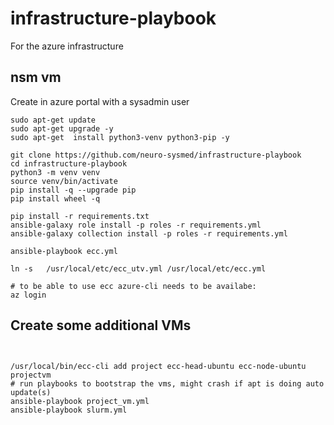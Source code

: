# infrastructure-playbook
For the azure infrastructure


## nsm vm

Create in azure portal with a sysadmin user


```
sudo apt-get update 
sudo apt-get upgrade -y 
sudo apt-get  install python3-venv python3-pip -y

git clone https://github.com/neuro-sysmed/infrastructure-playbook
cd infrastructure-playbook
python3 -m venv venv
source venv/bin/activate
pip install -q --upgrade pip
pip install wheel -q

pip install -r requirements.txt
ansible-galaxy role install -p roles -r requirements.yml
ansible-galaxy collection install -p roles -r requirements.yml

ansible-playbook ecc.yml

ln -s   /usr/local/etc/ecc_utv.yml /usr/local/etc/ecc.yml

# to be able to use ecc azure-cli needs to be availabe:
az login

```


## Create some additional VMs

```


/usr/local/bin/ecc-cli add project ecc-head-ubuntu ecc-node-ubuntu projectvm
# run playbooks to bootstrap the vms, might crash if apt is doing auto update(s)
ansible-playbook project_vm.yml
ansible-playbook slurm.yml

```

